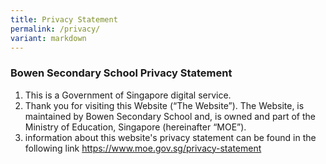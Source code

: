 ```yaml
---
title: Privacy Statement
permalink: /privacy/
variant: markdown
---
```

### **Bowen Secondary School Privacy Statement**

1. This is a Government of Singapore digital service.
2. Thank you for visiting this Website (“The Website”). The Website, is maintained by Bowen Secondary School and, is owned and part of the Ministry of Education, Singapore (hereinafter “MOE”).
3. information about this website's privacy statement can be found in the following link <a target="_blank" href="https://www.moe.gov.sg/privacy-statement">https://www.moe.gov.sg/privacy-statement</a>